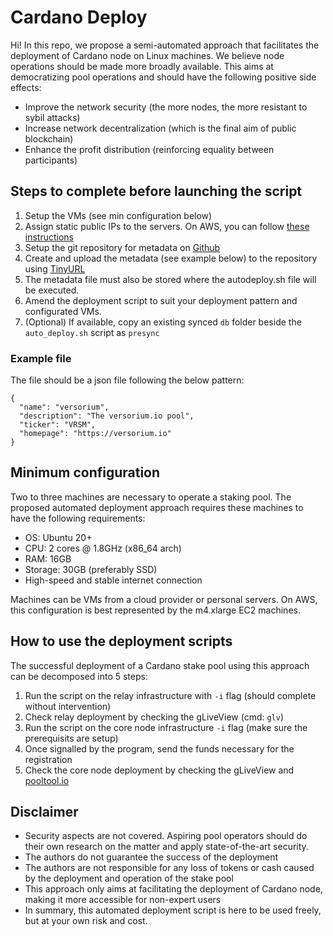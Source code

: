 # Cardano Deploy
Hi! In this repo, we propose a semi-automated approach that facilitates the deployment of Cardano node on Linux machines. We believe node operations should be made more broadly available. This aims at democratizing pool operations and should have the following positive side effects:
- Improve the network security (the more nodes, the more resistant to sybil attacks)
- Increase network decentralization (which is the final aim of public blockchain)
- Enhance the profit distribution (reinforcing equality between participants)

## Steps to complete before launching the script
1. Setup the VMs (see min configuration below)
2. Assign static public IPs to the servers. On AWS, you can follow [these instructions](https://aws.amazon.com/premiumsupport/knowledge-center/ec2-associate-static-public-ip/?nc1=h_ls)
3. Setup the git repository for metadata on [Github](https://github.com/)
4. Create and upload the metadata (see example below) to the repository using [TinyURL](https://tinyurl.com/app)
5. The metadata file must also be stored where the autodeploy.sh file will be executed.
6. Amend the deployment script to suit your deployment pattern and configurated VMs.
7. (Optional) If available, copy an existing synced <code>db</code> folder beside the `auto_deploy.sh` script as <code>presync</code>

### Example file
The file should be a json file following the below pattern:

    {
      "name": "versorium",
      "description": "The versorium.io pool",
      "ticker": "VRSM",
      "homepage": "https://versorium.io"
    }

## Minimum configuration
Two to three machines are necessary to operate a staking pool. 
The proposed automated deployment approach requires these machines to have the following requirements:

- OS: Ubuntu 20+
- CPU: 2 cores @ 1.8GHz (x86_64 arch)
- RAM: 16GB
- Storage: 30GB (preferably SSD)
- High-speed and stable internet connection

Machines can be VMs from a cloud provider or personal servers. 
On AWS, this configuration is best represented by the m4.xlarge EC2 machines.

## How to use the deployment scripts
The successful deployment of a Cardano stake pool using this approach can be decomposed into 5 steps:
1. Run the script on the relay infrastructure with `-i` flag (should complete without intervention)
2. Check relay deployment by checking the gLiveView (cmd: <code>glv</code>)
3. Run the script on the core node infrastructure `-i` flag (make sure the prerequisits are setup)
4. Once signalled by the program, send the funds necessary for the registration
5. Check the core node deployment by checking the gLiveView and [pooltool.io](https://pooltool.io/)

## Disclaimer
- Security aspects are not covered. Aspiring pool operators should do their own research on the matter and apply state-of-the-art security.
- The authors do not guarantee the success of the deployment
- The authors are not responsible for any loss of tokens or cash caused by the deployment and operation of the stake pool
- This approach only aims at facilitating the deployment of Cardano node, making it more accessible for non-expert users
- In summary, this automated deployment script is here to be used freely, but at your own risk and cost. 
